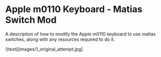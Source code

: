 # Apple m0110 Keyboard - Matias Switch Mod
A description of how to modify the Apple m0110 keyboard to use matias switches, along with any resources required to do it.

!(test)[images/1_original_attempt.jpg]
